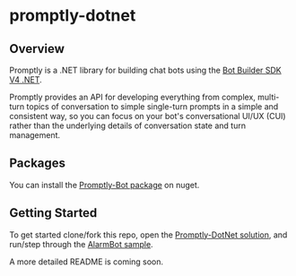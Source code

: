 # promptly-dotnet

## Overview
Promptly is a .NET library for building chat bots using the [Bot Builder SDK V4 .NET](https://github.com/Microsoft/botbuilder-dotnet). 

Promptly provides an API for developing everything from complex, multi-turn topics of conversation to simple single-turn prompts in a simple and consistent way, so you can focus on your bot's conversational UI/UX (CUI) rather than the underlying details of conversation state and turn management.

## Packages
You can install the [Promptly-Bot package](https://www.nuget.org/packages/Promptly-Bot/) on nuget.

## Getting Started
To get started clone/fork this repo, open the [Promptly-DotNet solution](promptly-dotnet.sln), and run/step through the [AlarmBot sample](Samples/AlarmBot).

A more detailed README is coming soon.
